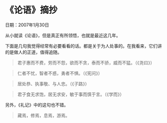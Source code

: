 # 《论语》摘抄

日期：2007年1月30日

从小就读《论语》，但是真正有所领悟，也就是最近这几年。

下面是几句我觉得经常有必要看看的话。都是关于为人处事的。在我看来，它们讲的是做人的正道，值得追随。

> 君子惠而不费，劳而不怨，欲而不贪，泰而不骄，威而不猛。（《尧曰》）

> 仁者不忧，智者不惑，勇者不惧。（《宪问》）

> 居处恭、执事敬、与人忠。（《子路》）

> 君子食无求饱，居无求安，敏于事而慎于言。（《学而》）

另外，《礼记》中的这句也不错。

> 藏焉，修焉，息焉，游焉。


